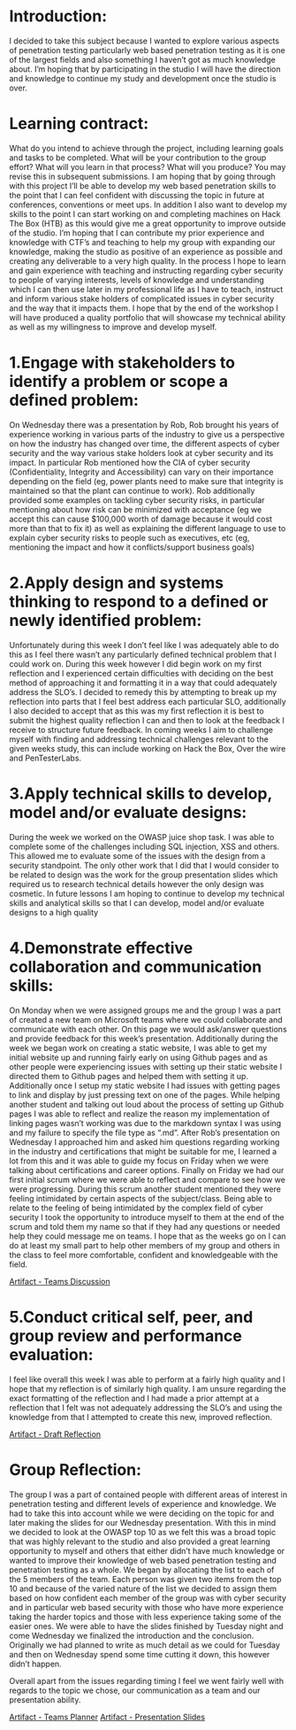 # Introduction: #
I decided to take this subject because I wanted to explore various aspects of penetration testing particularly web based penetration testing as it is one of the largest fields and also something I haven’t got as much knowledge about. I’m hoping that by participating in the studio I will have the direction and knowledge to continue my study and development once the studio is over.  

# Learning contract: #
What do you intend to achieve through the project, including learning goals and tasks to be completed. What will be your contribution to the group effort? What will you learn in that process? What will you produce? You may revise this in subsequent submissions.
I am hoping that by going through with this project I’ll be able to develop my web based penetration skills to the point that I can feel confident with discussing the topic in future at conferences, conventions or meet ups. In addition I also want to develop my skills to the point I can start working on and completing machines on Hack The Box (HTB) as this would give me a great opportunity to improve outside of the studio. I’m hoping that I can contribute my prior experience and knowledge with CTF’s and teaching to help my group with expanding our knowledge, making the studio as positive of an experience as possible and creating any deliverable to a very high quality. In the process I hope to learn and gain experience with teaching and instructing regarding cyber security to people of varying interests, levels of knowledge and understanding which I can then use later in my professional life as I have to teach, instruct and inform various stake holders of complicated issues in cyber security and the way that it impacts them. I hope that by the end of the workshop I will have produced a quality portfolio that will showcase my technical ability as well as my willingness to improve and develop myself.

# 1.Engage with stakeholders to identify a problem or scope a defined problem: #
On Wednesday there was a presentation by Rob, Rob brought his years of experience working in various parts of the industry to give us a perspective on how the industry has changed over time, the different aspects of cyber security and the way various stake holders look at cyber security and its impact. In particular Rob mentioned how the CIA of cyber security (Confidentiality, Integrity and Accessibility) can vary on their importance depending on the field (eg, power plants need to make sure that integrity is maintained so that the plant can continue to work). Rob additionally provided some examples on tackling cyber security risks, in particular mentioning about how risk can be minimized with acceptance (eg we accept this can cause $100,000 worth of damage because it would cost more than that to fix it) as well as explaining the different language to use to explain cyber security risks to people such as executives, etc (eg, mentioning the impact and how it conflicts/support business goals)

# 2.Apply design and systems thinking to respond to a defined or newly identified problem: #
Unfortunately during this week I don’t feel like I was adequately able to do this as I feel there wasn’t any particularly defined technical problem that I could work on. During this week however I did begin work on my first reflection and I experienced certain difficulties with deciding on the best method of approaching it and formatting it in a way that could adequately address the SLO’s. I decided to remedy this by attempting to break up my reflection into parts that I feel best address each particular SLO, additionally I also decided to accept that as this was my first reflection it is best to submit the highest quality reflection I can and then to look at the feedback I receive to structure future feedback. In coming weeks I aim to challenge myself with finding and addressing technical challenges relevant to the given weeks study, this can include working on Hack the Box, Over the wire and PenTesterLabs.

# 3.Apply technical skills to develop, model and/or evaluate designs: #
During the week we worked on the OWASP juice shop task. I was able to complete some of the challenges including SQL injection, XSS and others. This allowed me to evaluate some of the issues with the design from a security standpoint. The only other work that I did that I would consider to be related to design was the work for the group presentation slides which required us to research technical details however the only design was cosmetic. In future lessons I am hoping to continue to develop my technical skills and analytical skills so that I can develop, model and/or evaluate designs to a high quality

# 4.Demonstrate effective collaboration and communication skills: #
On Monday when we were assigned groups me and the group I was a part of created a new team on  Microsoft teams where we could collaborate and communicate with each other. On this page we would ask/answer questions and provide feedback for this week’s presentation. Additionally during the week we began work on creating a static website, I was able to get my initial website up and running fairly early on using Github pages and as other people were experiencing issues with setting up their static website I directed them to Github pages and helped them with setting it up. Additionally once I setup my static website I had issues with getting pages to link and display by just pressing text on one of the pages. While helping another student and talking out loud about the process of setting up Github pages I was able to reflect and realize the reason my implementation of linking pages wasn’t working was due to the markdown syntax I was using and my failure to specify the file type as “.md”. After Rob’s presentation on Wednesday I approached him and asked him questions regarding working in the industry and certifications that might be suitable for me, I learned a lot from this and it was able to guide my focus on Friday when we were talking about certifications and career options. Finally on Friday we had our first initial scrum where we were able to reflect and compare to see how we were progressing. During this scrum another student mentioned they were feeling intimidated by certain aspects of the subject/class. Being able to relate to the feeling of being intimidated by the complex field of cyber security I took the opportunity to introduce myself to them at the end of the scrum and told them my name so that if they had any questions or needed help they could message me on teams. I hope that as the weeks go on I can do at least my small part to help other members of my group and others in the class to feel more comfortable, confident and knowledgeable with the field.

[Artifact - Teams Discussion](https://imgur.com/a/TBkenY9)


<h1> 5.Conduct critical self, peer, and group review and performance evaluation: </h1>
I feel like overall this week I was able to perform at a fairly high quality and I hope that my reflection is of similarly high quality. I am unsure regarding the exact formatting of the reflection and I had made a prior attempt at a reflection that I felt was not adequately addressing the SLO’s and using the knowledge from that I attempted to create this new, improved reflection. 

[Artifact - Draft Reflection ](https://www.google.com)
 
 
 
 
 
<h1> Group Reflection: </h1>
The group I was a part of contained people with different areas of interest in penetration testing and different levels of experience and knowledge. We had to take this into account while we were deciding on the topic for and later making the slides for our Wednesday presentation. With this in mind we decided to look at the OWASP top 10 as we felt this was a broad topic that was highly relevant to the studio and also provided a great learning opportunity to myself and others that either didn’t have much knowledge or wanted to improve their knowledge of web based penetration testing and penetration testing as a whole. We began by allocating the list to each of the 5 members of the team. Each person was given two items from the top 10 and because of the varied nature of the list we decided to assign them based on how confident each member of the group was with cyber security and in particular web based security with those who have more experience taking the harder topics and those with less experience taking some of the easier ones. We were able to have the slides finished by Tuesday night and come Wednesday we finalized the introduction and the conclusion. Originally we had planned to write as much detail as we could for Tuesday and then on Wednesday spend some time cutting it down, this however didn’t happen. 

Overall apart from the issues regarding timing I feel we went fairly well with regards to the topic we chose, our communication as a team and our presentation ability.

[Artifact - Teams Planner](https://imgur.com/a/Uz78ZRn)
[Artifact - Presentation Slides](https://imgur.com/a/MduucTO)

